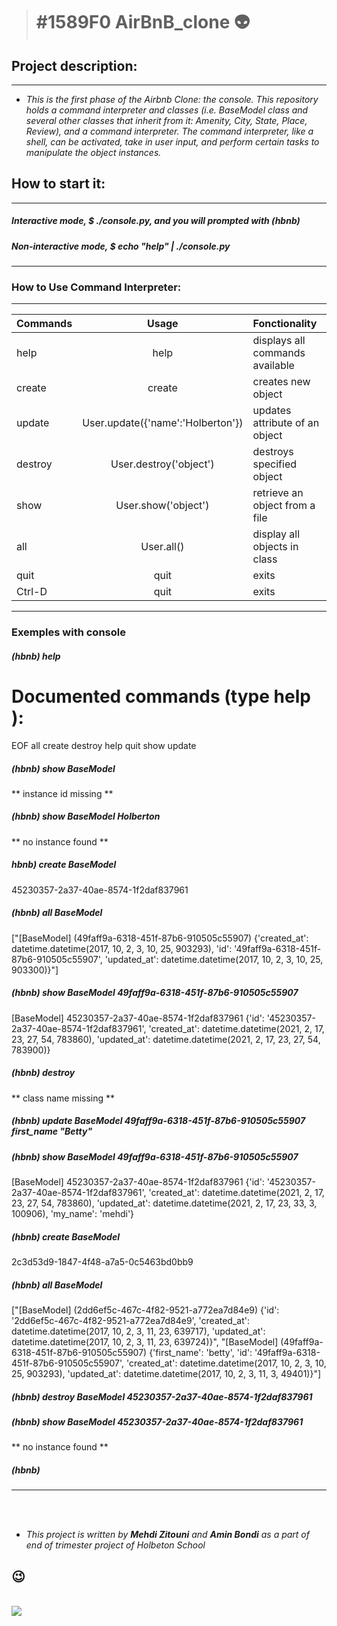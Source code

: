 ># #1589F0 AirBnB_clone :alien:
## Project description:

******

* *This is the first phase of the Airbnb Clone: the console. This repository holds a command interpreter and classes (i.e. BaseModel class and several other classes that inherit from it: Amenity, City, State, Place, Review), and a command interpreter. The command interpreter, like a shell, can be activated, take in user input, and perform certain tasks to manipulate the object instances.*


## How to start it:
******
##### Interactive mode, $ ./console.py, and you will prompted with (hbnb)
##### Non-interactive mode, $ echo "help" | ./console.py
******

### How to Use Command Interpreter:
******

|   Commands  |           Usage                |      Fonctionality               |
| ----------- |:------------------------------:|:--------------------------------|
| help        | help                           | displays all commands available  |
| create      | create <class>                 | creates new object               |
| update      |User.update({'name':'Holberton'})|updates attribute of an object	  |
| destroy     |User.destroy('object')          | destroys specified object        |
| show        | User.show('object')            | retrieve an object from a file   |
| all         | User.all()                     | display all objects in class     |
| quit        | quit                           | exits                            |
| Ctrl-D      | quit                           | exits                            |

******
### Exemples with console

##### (hbnb) help
Documented commands (type help <topic>):
========================================
EOF  all  create  destroy  help  quit  show  update

##### (hbnb) show BaseModel
** instance id missing **
##### (hbnb) show BaseModel Holberton
** no instance found **
##### hbnb) create BaseModel
45230357-2a37-40ae-8574-1f2daf837961
##### (hbnb) all BaseModel
["[BaseModel] (49faff9a-6318-451f-87b6-910505c55907) {'created_at': datetime.datetime(2017, 10, 2, 3, 10, 25, 903293), 'id': '49faff9a-6318-451f-87b6-910505c55907', 'updated_at': datetime.datetime(2017, 10, 2, 3, 10, 25, 903300)}"]
##### (hbnb) show BaseModel 49faff9a-6318-451f-87b6-910505c55907
[BaseModel] 45230357-2a37-40ae-8574-1f2daf837961 {'id': '45230357-2a37-40ae-8574-1f2daf837961', 'created_at': datetime.datetime(2021, 2, 17, 23, 27, 54, 783860), 'updated_at': datetime.datetime(2021, 2, 17, 23, 27, 54, 783900)}

##### (hbnb) destroy
** class name missing **
##### (hbnb) update BaseModel 49faff9a-6318-451f-87b6-910505c55907 first_name "Betty"
##### (hbnb) show BaseModel 49faff9a-6318-451f-87b6-910505c55907
[BaseModel] 45230357-2a37-40ae-8574-1f2daf837961 {'id': '45230357-2a37-40ae-8574-1f2daf837961', 'created_at': datetime.datetime(2021, 2, 17, 23, 27, 54, 783860), 'updated_at': datetime.datetime(2021, 2, 17, 23, 33, 3, 100906), 'my_name': 'mehdi'}
##### (hbnb) create BaseModel
2c3d53d9-1847-4f48-a7a5-0c5463bd0bb9
##### (hbnb) all BaseModel
["[BaseModel] (2dd6ef5c-467c-4f82-9521-a772ea7d84e9) {'id': '2dd6ef5c-467c-4f82-9521-a772ea7d84e9', 'created_at': datetime.datetime(2017, 10, 2, 3, 11, 23, 639717), 'updated_at': datetime.datetime(2017, 10, 2, 3, 11, 23, 639724)}", "[BaseModel] (49faff9a-6318-451f-87b6-910505c55907) {'first_name': 'betty', 'id': '49faff9a-6318-451f-87b6-910505c55907', 'created_at': datetime.datetime(2017, 10, 2, 3, 10, 25, 903293), 'updated_at': datetime.datetime(2017, 10, 2, 3, 11, 3, 49401)}"] 
##### (hbnb) destroy BaseModel 45230357-2a37-40ae-8574-1f2daf837961
##### (hbnb) show BaseModel 45230357-2a37-40ae-8574-1f2daf837961
** no instance found **
##### (hbnb)

******
<br>
<br>

* *This project is written by **Mehdi Zitouni** and **Amin Bondi** as a part of end of trimester project of Holbeton School* 
## :wink:
<br>
<img src="https://www.holbertonschool.com/holberton-logo.png">


